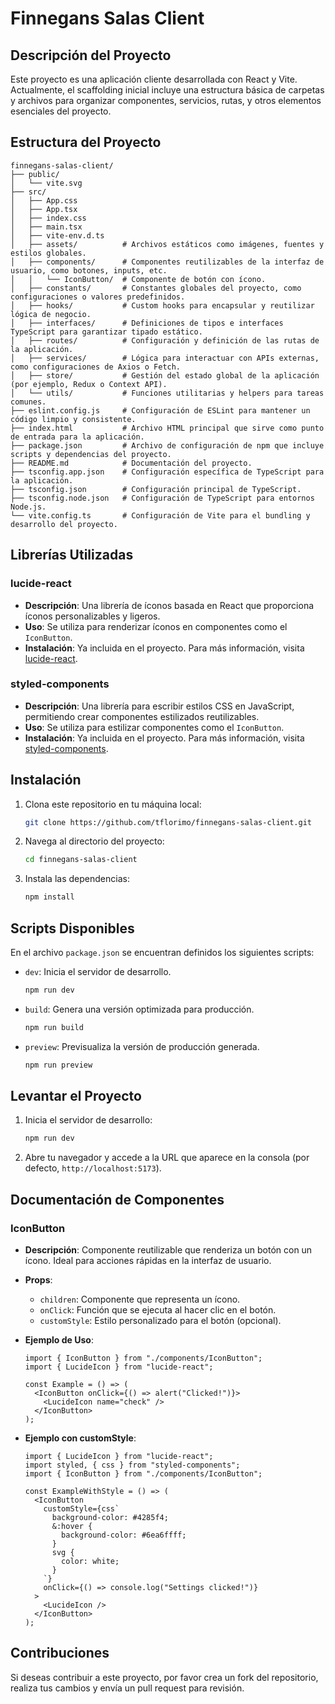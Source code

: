 # Finnegans Salas Client

## Descripción del Proyecto

Este proyecto es una aplicación cliente desarrollada con React y Vite. Actualmente, el scaffolding inicial incluye una estructura básica de carpetas y archivos para organizar componentes, servicios, rutas, y otros elementos esenciales del proyecto.

## Estructura del Proyecto

```
finnegans-salas-client/
├── public/
│   └── vite.svg
├── src/
│   ├── App.css
│   ├── App.tsx
│   ├── index.css
│   ├── main.tsx
│   ├── vite-env.d.ts
│   ├── assets/          # Archivos estáticos como imágenes, fuentes y estilos globales.
│   ├── components/      # Componentes reutilizables de la interfaz de usuario, como botones, inputs, etc.
│   │   └── IconButton/  # Componente de botón con ícono.
│   ├── constants/       # Constantes globales del proyecto, como configuraciones o valores predefinidos.
│   ├── hooks/           # Custom hooks para encapsular y reutilizar lógica de negocio.
│   ├── interfaces/      # Definiciones de tipos e interfaces TypeScript para garantizar tipado estático.
│   ├── routes/          # Configuración y definición de las rutas de la aplicación.
│   ├── services/        # Lógica para interactuar con APIs externas, como configuraciones de Axios o Fetch.
│   ├── store/           # Gestión del estado global de la aplicación (por ejemplo, Redux o Context API).
│   └── utils/           # Funciones utilitarias y helpers para tareas comunes.
├── eslint.config.js     # Configuración de ESLint para mantener un código limpio y consistente.
├── index.html           # Archivo HTML principal que sirve como punto de entrada para la aplicación.
├── package.json         # Archivo de configuración de npm que incluye scripts y dependencias del proyecto.
├── README.md            # Documentación del proyecto.
├── tsconfig.app.json    # Configuración específica de TypeScript para la aplicación.
├── tsconfig.json        # Configuración principal de TypeScript.
├── tsconfig.node.json   # Configuración de TypeScript para entornos Node.js.
└── vite.config.ts       # Configuración de Vite para el bundling y desarrollo del proyecto.
```

## Librerías Utilizadas

### lucide-react

- **Descripción**: Una librería de íconos basada en React que proporciona íconos personalizables y ligeros.
- **Uso**: Se utiliza para renderizar íconos en componentes como el `IconButton`.
- **Instalación**: Ya incluida en el proyecto. Para más información, visita [lucide-react](https://lucide.dev/).

### styled-components

- **Descripción**: Una librería para escribir estilos CSS en JavaScript, permitiendo crear componentes estilizados reutilizables.
- **Uso**: Se utiliza para estilizar componentes como el `IconButton`.
- **Instalación**: Ya incluida en el proyecto. Para más información, visita [styled-components](https://styled-components.com/).

## Instalación

1. Clona este repositorio en tu máquina local:
   ```bash
   git clone https://github.com/tflorimo/finnegans-salas-client.git
   ```
2. Navega al directorio del proyecto:
   ```bash
   cd finnegans-salas-client
   ```
3. Instala las dependencias:
   ```bash
   npm install
   ```

## Scripts Disponibles

En el archivo `package.json` se encuentran definidos los siguientes scripts:

- `dev`: Inicia el servidor de desarrollo.
  ```bash
  npm run dev
  ```
- `build`: Genera una versión optimizada para producción.
  ```bash
  npm run build
  ```
- `preview`: Previsualiza la versión de producción generada.
  ```bash
  npm run preview
  ```

## Levantar el Proyecto

1. Inicia el servidor de desarrollo:
   ```bash
   npm run dev
   ```
2. Abre tu navegador y accede a la URL que aparece en la consola (por defecto, `http://localhost:5173`).

## Documentación de Componentes

### IconButton

- **Descripción**: Componente reutilizable que renderiza un botón con un ícono. Ideal para acciones rápidas en la interfaz de usuario.
- **Props**:
  - `children`: Componente que representa un ícono.
  - `onClick`: Función que se ejecuta al hacer clic en el botón.
  - `customStyle`: Estilo personalizado para el botón (opcional).
- **Ejemplo de Uso**:

  ```tsx
  import { IconButton } from "./components/IconButton";
  import { LucideIcon } from "lucide-react";

  const Example = () => (
    <IconButton onClick={() => alert("Clicked!")}>
      <LucideIcon name="check" />
    </IconButton>
  );
  ```

- **Ejemplo con customStyle**:

  ```tsx
  import { LucideIcon } from "lucide-react";
  import styled, { css } from "styled-components";
  import { IconButton } from "./components/IconButton";

  const ExampleWithStyle = () => (
    <IconButton
      customStyle={css`
        background-color: #4285f4;
        &:hover {
          background-color: #6ea6ffff;
        }
        svg {
          color: white;
        }
      `}
      onClick={() => console.log("Settings clicked!")}
    >
      <LucideIcon />
    </IconButton>
  );
  ```

## Contribuciones

Si deseas contribuir a este proyecto, por favor crea un fork del repositorio, realiza tus cambios y envía un pull request para revisión.

